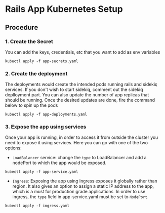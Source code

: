 # Rails App Kubernetes Setup

## Procedure

### 1. Create the Secret

You can add the keys, credentials, etc that you want to add as env variables
```
kubectl apply -f app-secrets.yaml
```

### 2. Create the deployment

The deployments would create the intended pods running rails and sidekiq services. If you don't wish to start sidekiq, comment out the sidekiq deplloyment part. You can also update the number of app replicas that should be running. Once the desired updates are done, fire the command below to spin up the pods

```
kubectl apply -f app-deployments.yaml
```

### 3. Expose the app using services

Once your app is running, in order to access it from outside the cluster you need to expose it using services. Here you can go with one of the two options:
- `LoadBalancer` service: change the `type` to LoadBalancer and add a nodePort to which the app would be exposed.

```
kubectl apply -f app-service.yaml
```

- `Ingress`: Exposing the app using Ingress exposes it globally rather than region. It also gives an option to assign a static IP address to the app, which is a must for production grade applications. In order to use ingress, the `type` field in app-service.yaml must be set to `NodePort`.

```
kubectl apply -f ingress.yaml
```
